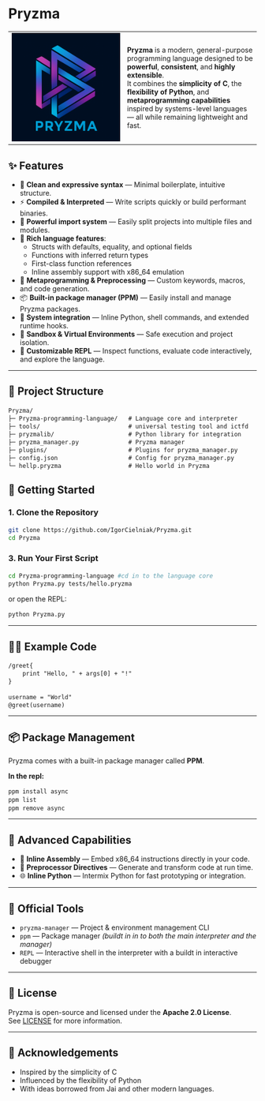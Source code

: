 # Pryzma

<table>
  <tr>
    <td width="220">
      <img src="assets/logo.png" alt="Pryzma Logo" width="280">
    </td>
    <td>
        <strong>Pryzma</strong> is a modern, general-purpose programming language designed to be <strong>powerful</strong>, <strong>consistent</strong>, and <strong>highly extensible</strong>.<br>
        It combines the <strong>simplicity of C</strong>, the <strong>flexibility of Python</strong>, and <strong>metaprogramming capabilities</strong> inspired by systems-level languages — all while remaining lightweight and fast.
    </td>
  </tr>
</table>


## ✨ Features

- 🧠 **Clean and expressive syntax** — Minimal boilerplate, intuitive structure.
- ⚡ **Compiled & Interpreted** — Write scripts quickly or build performant binaries.
- 🧩 **Powerful import system** — Easily split projects into multiple files and modules.
- 🧱 **Rich language features**:
  - Structs with defaults, equality, and optional fields
  - Functions with inferred return types
  - First-class function references
  - Inline assembly support with x86_64 emulation
- 🧰 **Metaprogramming & Preprocessing** — Custom keywords, macros, and code generation.
- 📦 **Built-in package manager (PPM)** — Easily install and manage Pryzma packages.
- 🐚 **System integration** — Inline Python, shell commands, and extended runtime hooks.
- 🧪 **Sandbox & Virtual Environments** — Safe execution and project isolation.
- 🧠 **Customizable REPL** — Inspect functions, evaluate code interactively, and explore the language.

---

## 📁 Project Structure

```
Pryzma/
├─ Pryzma-programming-language/   # Language core and interpreter
├─ tools/                         # universal testing tool and ictfd
├─ pryzmalib/                     # Python library for integration
├─ pryzma_manager.py              # Pryzma manager
├─ plugins/                       # Plugins for pryzma_manager.py
├─ config.json                    # Config for pryzma_manager.py
└─ hellp.pryzma                   # Hello world in Pryzma
```

## 🚀 Getting Started

### 1. Clone the Repository

```bash
git clone https://github.com/IgorCielniak/Pryzma.git
cd Pryzma
```

### 3. Run Your First Script

```bash
cd Pryzma-programming-language #cd in to the language core
python Pryzma.py tests/hello.pryzma
```

or open the REPL:

```bash
python Pryzma.py
```

---

## 🧑‍💻 Example Code

```pryzma
/greet{
    print "Hello, " + args[0] + "!"
}

username = "World"
@greet(username)
```

---

## 📦 Package Management

Pryzma comes with a built-in package manager called **PPM**.

**In the repl:**

```bash
ppm install async
ppm list
ppm remove async
```

---

## 🧠 Advanced Capabilities

- 🧱 **Inline Assembly** — Embed x86_64 instructions directly in your code.
- 🧠 **Preprocessor Directives** — Generate and transform code at run time.
- 🌐 **Inline Python** — Intermix Python for fast prototyping or integration.

---

## 🧰 Official Tools

- `pryzma-manager` — Project & environment management CLI
- `ppm` — Package manager _(buildt in in to both the main interpreter and the manager)_
- `REPL` — Interactive shell in the interpreter with a buildt in interactive debugger

---

## 📜 License

Pryzma is open-source and licensed under the **Apache 2.0 License**.  
See [LICENSE](./LICENSE) for more information.

---

## 🤝 Acknowledgements

- Inspired by the simplicity of C
- Influenced by the flexibility of Python
- With ideas borrowed from Jai and other modern languages.

